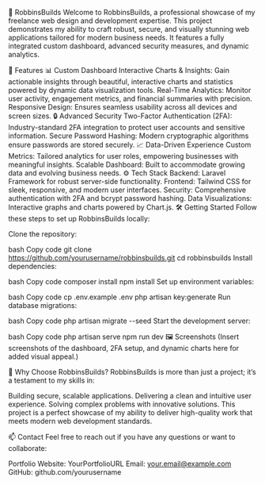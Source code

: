 🌟 RobbinsBuilds
Welcome to RobbinsBuilds, a professional showcase of my freelance web design and development expertise. This project demonstrates my ability to craft robust, secure, and visually stunning web applications tailored for modern business needs. It features a fully integrated custom dashboard, advanced security measures, and dynamic analytics.

🚀 Features
📊 Custom Dashboard
Interactive Charts & Insights: Gain actionable insights through beautiful, interactive charts and statistics powered by dynamic data visualization tools.
Real-Time Analytics: Monitor user activity, engagement metrics, and financial summaries with precision.
Responsive Design: Ensures seamless usability across all devices and screen sizes.
🔒 Advanced Security
Two-Factor Authentication (2FA): Industry-standard 2FA integration to protect user accounts and sensitive information.
Secure Password Hashing: Modern cryptographic algorithms ensure passwords are stored securely.
📈 Data-Driven Experience
Custom Metrics: Tailored analytics for user roles, empowering businesses with meaningful insights.
Scalable Dashboard: Built to accommodate growing data and evolving business needs.
⚙️ Tech Stack
Backend: Laravel Framework for robust server-side functionality.
Frontend: Tailwind CSS for sleek, responsive, and modern user interfaces.
Security: Comprehensive authentication with 2FA and bcrypt password hashing.
Data Visualizations: Interactive graphs and charts powered by Chart.js.
🛠️ Getting Started
Follow these steps to set up RobbinsBuilds locally:

Clone the repository:

bash
Copy code
git clone https://github.com/yourusername/robbinsbuilds.git
cd robbinsbuilds
Install dependencies:

bash
Copy code
composer install
npm install
Set up environment variables:

bash
Copy code
cp .env.example .env
php artisan key:generate
Run database migrations:

bash
Copy code
php artisan migrate --seed
Start the development server:

bash
Copy code
php artisan serve
npm run dev
🖼️ Screenshots
(Insert screenshots of the dashboard, 2FA setup, and dynamic charts here for added visual appeal.)

🌟 Why Choose RobbinsBuilds?
RobbinsBuilds is more than just a project; it’s a testament to my skills in:

Building secure, scalable applications.
Delivering a clean and intuitive user experience.
Solving complex problems with innovative solutions.
This project is a perfect showcase of my ability to deliver high-quality work that meets modern web development standards.

📫 Contact
Feel free to reach out if you have any questions or want to collaborate:

Portfolio Website: YourPortfolioURL
Email: your.email@example.com
GitHub: github.com/yourusername
